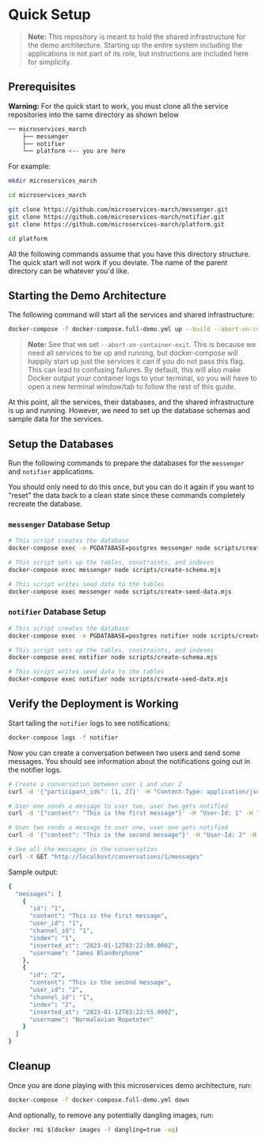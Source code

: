 # Quick Setup

> **Note:**
> This repository is meant to hold the shared infrastructure for the demo architecture.
> Starting up the entire system including the applications is not part of its role, but instructions are included here for simplicity.

## Prerequisites

**Warning:**
For the quick start to work, you must clone all the service repositories into the same directory as shown below

```bash
── microservices_march
    ├── messenger
    ├── notifier
    └── platform <-- you are here
```

For example:

```bash
mkdir microservices_march

cd microservices_march

git clone https://github.com/microservices-march/messenger.git
git clone https://github.com/microservices-march/notifier.git
git clone https://github.com/microservices-march/platform.git

cd platform
```

All the following commands assume that you have this directory structure. The quick start will not work if you deviate.
The name of the parent directory can be whatever you'd like.

## Starting the Demo Architecture

The following command will start all the services and shared infrastructure:

```bash
docker-compose -f docker-compose.full-demo.yml up --build --abort-on-container-exit
```

> **Note:**
> See that we set `--abort-on-container-exit`. This is because we need all services to be up and running, but docker-compose will happily start up just the services it can if you do not pass this flag. This can lead to confusing failures. By default, this will also make Docker output your container logs to your terminal, so you will have to open a new terminal window/tab to follow the rest of this guide.

At this point, all the services, their databases, and the shared infrastructure is up and running. However, we need to set up the database schemas and sample data for the services.

## Setup the Databases

Run the following commands to prepare the databases for the `messenger` and `notifier` applications.

You should only need to do this once, but you can do it again if you want to "reset" the data back to a clean state since these commands completely recreate the database.

### `messenger` Database Setup

```bash
# This script creates the database
docker-compose exec -e PGDATABASE=postgres messenger node scripts/create-db.mjs

# This script sets up the tables, constraints, and indexes
docker-compose exec messenger node scripts/create-schema.mjs

# This script writes seed data to the tables
docker-compose exec messenger node scripts/create-seed-data.mjs
```

### `notifier` Database Setup

```bash
# This script creates the database
docker-compose exec -e PGDATABASE=postgres notifier node scripts/create-db.mjs

# This script sets up the tables, constraints, and indexes
docker-compose exec notifier node scripts/create-schema.mjs

# This script writes seed data to the tables
docker-compose exec notifier node scripts/create-seed-data.mjs
```

## Verify the Deployment is Working

Start tailing the `notifier` logs to see notifications:

```bash
docker-compose logs -f notifier
```

Now you can create a conversation between two users and send some messages. You should see information about the notifications going out in the notifier logs.

```bash
# Create a conversation between user 1 and user 2
curl -d '{"participant_ids": [1, 2]}' -H "Content-Type: application/json" -X POST "http://localhost/conversations"

# User one sends a message to user two, user two gets notified
curl -d '{"content": "This is the first message"}' -H "User-Id: 1" -H "Content-Type: application/json" -X POST "http://localhost/conversations/1/messages"

# User two sends a message to user one, user one gets notified
curl -d '{"content": "This is the second message"}' -H "User-Id: 2" -H "Content-Type: application/json" -X POST "http://localhost/conversations/1/messages"

# See all the messages in the conversation
curl -X GET "http://localhost/conversations/1/messages"
```

Sample output:

```bash
{
  "messages": [
    {
      "id": "1",
      "content": "This is the first message",
      "user_id": "1",
      "channel_id": "1",
      "index": "1",
      "inserted_at": "2023-01-12T03:22:00.000Z",
      "username": "James Blanderphone"
    },
    {
      "id": "2",
      "content": "This is the second message",
      "user_id": "2",
      "channel_id": "1",
      "index": "2",
      "inserted_at": "2023-01-12T03:22:55.000Z",
      "username": "Normalavian Ropetoter"
    }
  ]
}
```

## Cleanup

Once you are done playing with this microservices demo architecture, run:

```bash
docker-compose -f docker-compose.full-demo.yml down
```

And optionally, to remove any potentially dangling images, run:

```bash
docker rmi $(docker images -f dangling=true -aq)
```
